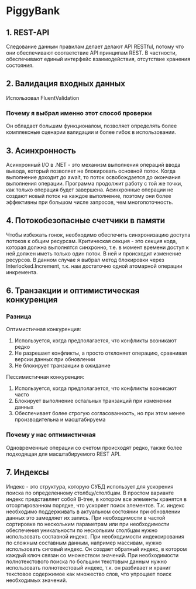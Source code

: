 # PiggyBank
## 1. REST-API
Следование данным правилам делает делают API RESTful, потому что они обеспечивают соответствие API принципам REST. В частности, обеспечивают единый интерфейс взаимодействия, отсутствие хранения состояния.
## 2. Валидация входных данных
Использовал FluentValidation
### Почему я выбрал именно этот способ проверки
Он обладает большим функционалом, позволяет определять более комплексные сценарии валидации и более гибок в использовании.
## 3. Асинхронность
Асинхронный I/O в .NET - это механизм выполнения операций ввода вывода, который позволяет не блокировать основной поток. Когда выполнение доходит до await, то поток освобождается до окончания выполнения операции. Программа продолжит работу с той же точки, как только операция будет завершена. Асинхронные операции не создают новый поток на каждое выполнение, поэтому они более эффективны при большом числе запросов, чем многопоточность.
## 4. Потокобезопасные счетчики в памяти
Чтобы избежать гонок, необходимо обеспечить синхронизацию доступа потоков к общим ресурсам. Критическая секция - это секция кода, которая должна выполнятся синхронно, т.е. в момент времени доступ к ней должен иметь только один поток. В ней и происходит изменение ресурсов.
В данном случае я выбрал метод блокировки через Interlocked.Increment, т.к. нам достаточно одной атомарной операции инкремента.
## 6. Транзакции и оптимистическая конкуренция
### Разница
Оптимистичная конкуренция:
1. Используется, когда предполагается, что конфликты возникают редко
2. Не разрешает конфликты, а просто отклоняет операцию, сравнивая версии данных при обновлении
3. Не блокирует транзакции в ожидание

Пессимистичная конкуренция:
1. Используется, когда предполагается, что конфликты возникают часто
2. Блокирует выполнение остальных транзакций при изменении данных
3. Обеспечивает более строгую согласованность, но при этом менее производительна и масштабируема
### Почему у нас оптимистичная
Одновременные операции со счетом происходят редко, также более подходящая для масштабируемого REST API.
## 7. Индексы
Индекс - это структура, которую СУБД использует для ускорения поиска по определенному столбцу/столбцам. В простом варианте индекс представляет собой B-tree, в котором все элементы хранятся в отсортированном порядке, что ускоряет поиск элементов. Т.к. индекс необходимо поддерживать в актуальном состоянии при обновлении данных это замедляет их запись.
При необходимости в частой сортировке по нескольким параметрам или при необходимости обеспечения уникальности по нескольким столбцам нужно использовать составной индекс.
При необходимости индексирования по сложным составным данным, например массивам, нужно использовать сиговый индекс. Он создает обратный индекс, в котором каждый ключ связан со множеством значений.
При необходимости полнотекстового поиска по большим текстовым данным нужно использовать полнотекстовый индекс, т.к. он разбивает и хранит текстовое содержимое как множество слов, что упрощает поиск необходимых значений.





